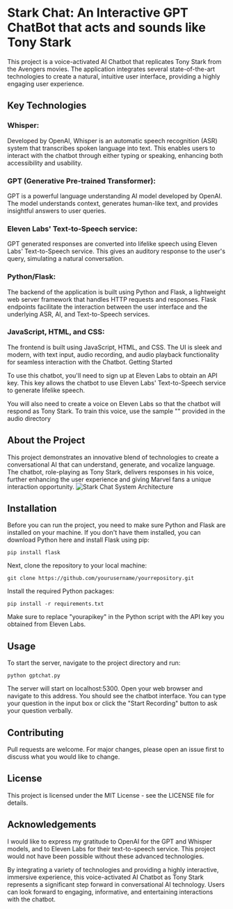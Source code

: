 # Stark Chat: An Interactive GPT ChatBot that acts and sounds like Tony Stark

This project is a voice-activated AI Chatbot that replicates Tony Stark from the Avengers movies. The application integrates several state-of-the-art technologies to create a natural, intuitive user interface, providing a highly engaging user experience.

## Key Technologies

### Whisper: 
Developed by OpenAI, Whisper is an automatic speech recognition (ASR) system that transcribes spoken language into text. This enables users to interact with the chatbot through either typing or speaking, enhancing both accessibility and usability.

### GPT (Generative Pre-trained Transformer): 
GPT is a powerful language understanding AI model developed by OpenAI. The model understands context, generates human-like text, and provides insightful answers to user queries.

### Eleven Labs' Text-to-Speech service: 
GPT generated responses are converted into lifelike speech using Eleven Labs' Text-to-Speech service. This gives an auditory response to the user's query, simulating a natural conversation.

### Python/Flask: 
The backend of the application is built using Python and Flask, a lightweight web server framework that handles HTTP requests and responses. Flask endpoints facilitate the interaction between the user interface and the underlying ASR, AI, and Text-to-Speech services.

### JavaScript, HTML, and CSS: 
The frontend is built using JavaScript, HTML, and CSS. The UI is sleek and modern, with text input, audio recording, and audio playback functionality for seamless interaction with the Chatbot.
Getting Started

To use this chatbot, you'll need to sign up at Eleven Labs to obtain an API key. This key allows the chatbot to use Eleven Labs' Text-to-Speech service to generate lifelike speech.

You will also need to create a voice on Eleven Labs so that the chatbot will respond as Tony Stark. To train this voice, use the sample "" provided in the audio directory

## About the Project

This project demonstrates an innovative blend of technologies to create a conversational AI that can understand, generate, and vocalize language. The chatbot, role-playing as Tony Stark, delivers responses in his voice, further enhancing the user experience and giving Marvel fans a unique interaction opportunity.
![Stark Chat System Architecture](https://github.com/matt-norris/StarkChat/assets/97650920/721f73b9-0410-49a3-822e-f988abb96dd7)


## Installation

Before you can run the project, you need to make sure Python and Flask are installed on your machine. If you don't have them installed, you can download Python here and install Flask using pip:


```
pip install flask
```
Next, clone the repository to your local machine:

```
git clone https://github.com/yourusername/yourrepository.git
```
Install the required Python packages:

```
pip install -r requirements.txt
```
Make sure to replace "yourapikey" in the Python script with the API key you obtained from Eleven Labs.

## Usage

To start the server, navigate to the project directory and run:

```
python gptchat.py
```
The server will start on localhost:5300. Open your web browser and navigate to this address. You should see the chatbot interface. You can type your question in the input box or click the "Start Recording" button to ask your question verbally.

## Contributing

Pull requests are welcome. For major changes, please open an issue first to discuss what you would like to change.

## License

This project is licensed under the MIT License - see the LICENSE file for details.

## Acknowledgements

I would like to express my gratitude to OpenAI for the GPT and Whisper models, and to Eleven Labs for their text-to-speech service. This project would not have been possible without these advanced technologies.

By integrating a variety of technologies and providing a highly interactive, immersive experience, this voice-activated AI Chatbot as Tony Stark represents a significant step forward in conversational AI technology. Users can look forward to engaging, informative, and entertaining interactions with the chatbot.
